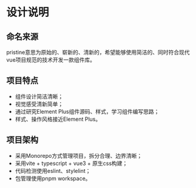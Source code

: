# 设计说明

## 命名来源
pristine意思为原始的、崭新的、清新的，希望能够使用简洁的、同时符合现代vue项目规范的技术开发一款组件库。

## 项目特点
- 组件设计简洁清晰；
- 视觉感受清新简单；
- 通过研究Element Plus组件源码、样式，学习组件编写思路；
- 样式、操作风格接近Element Plus。

## 项目架构
- 采用Monorepo方式管理项目，拆分合理、边界清晰；
- 采用vite + typescript + vue3 + 原生css构建；
- 代码检测使用eslint、stylelint；
- 包管理使用pnpm workspace。
